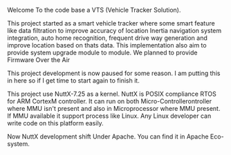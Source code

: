 Welcome To the code base a VTS (Vehicle Tracker Solution).

This project started as a smart vehicle tracker where some smart feature like data filtration to improve accuracy of location
Inertia navigation system integration, auto home recognition, frequent drive way generation and improve location based 
on thats data. This implementation also aim to provide system upgrade module to module. We planned to provide Firmware Over the Air


This project development is now paused for some reason. I am putting this in here so if I get time to start again to finish it.

This project use NuttX-7.25 as a kernel. NuttX is POSIX compliance RTOS for ARM CortexM controller. It can run on both Micro-Controllerontroller 
where MMU isn't present and also in Microprocessor where MMU present. If MMU available it support process like Linux.
Any Linux developer can write code on this platform easily.

Now NuttX development shift Under Apache. You can find it in Apache Eco-system.